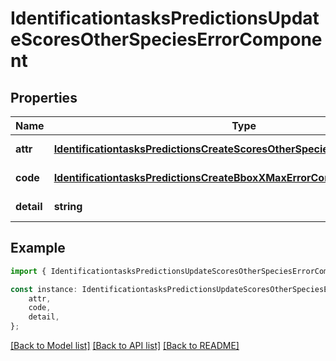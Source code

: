 # IdentificationtasksPredictionsUpdateScoresOtherSpeciesErrorComponent


## Properties

Name | Type | Description | Notes
------------ | ------------- | ------------- | -------------
**attr** | [**IdentificationtasksPredictionsCreateScoresOtherSpeciesErrorComponentAttr**](IdentificationtasksPredictionsCreateScoresOtherSpeciesErrorComponentAttr.md) |  | [default to undefined]
**code** | [**IdentificationtasksPredictionsCreateBboxXMaxErrorComponentCode**](IdentificationtasksPredictionsCreateBboxXMaxErrorComponentCode.md) |  | [default to undefined]
**detail** | **string** |  | [default to undefined]

## Example

```typescript
import { IdentificationtasksPredictionsUpdateScoresOtherSpeciesErrorComponent } from 'mosquito-alert';

const instance: IdentificationtasksPredictionsUpdateScoresOtherSpeciesErrorComponent = {
    attr,
    code,
    detail,
};
```

[[Back to Model list]](../README.md#documentation-for-models) [[Back to API list]](../README.md#documentation-for-api-endpoints) [[Back to README]](../README.md)

